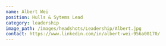 ```yaml
---
name: Albert Wei
position: Hulls & Sytems Lead
category: leadership
image_path: /images/headshots/Leadership/Albert.jpg
contact: https://www.linkedin.com/in/albert-wei-956a00170/
---
```


